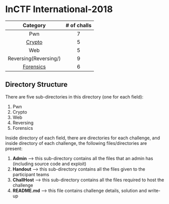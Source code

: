 # InCTF International-2018

|Category|# of challs|
|:-:|:-:|
|Pwn|7|
|[Crypto](Crypto/)|5|
|Web|5|
|Reversing(Reversing/)|9|
|[Forensics](Forensics/)|6|

## Directory Structure
There are five sub-directories in this directory (one for each field):
1. Pwn
2. Crypto
3. Web
4. Reversing
5. Forensics

Inside directory of each field, there are directories for each challenge, and inside directory of each challenge, the following files/directories are present:
1. **Admin** --> this sub-directory contains all the files that an admin has (including source code and exploit)
2. **Handout** --> this sub-directory contains all the files given to the participant teams
3. **ChallHost** --> this sub-directory contains all the files required to host the challenge
4. **README.md** --> this file contains challenge details, solution and write-up
